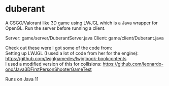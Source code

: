 # duberant
A CSGO/Valorant like 3D game using LWJGL which is a Java wrapper for OpenGL. Run the server before running a client.

Server: game/server/DuberantServer.java
Client: game/client/Duberant.java

Check out these were I got some of the code from: \
Setting up LWJGL (I used a lot of code from her for the engine): https://github.com/lwjglgamedev/lwjglbook-bookcontents \
I used a modified version of this for collisions: https://github.com/leonardo-ono/Java3DFirstPersonShooterGameTest


Runs on Java 11
